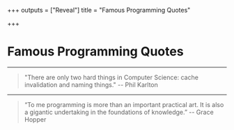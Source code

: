 +++
outputs = ["Reveal"]
title = "Famous Programming Quotes"

+++
# Famous Programming Quotes

---

> "There are only two hard things in Computer Science: cache invalidation and naming things."
> -- Phil Karlton

---

> “To me programming is more than an important practical art. It is also a gigantic undertaking in the foundations of knowledge.” -- Grace Hopper